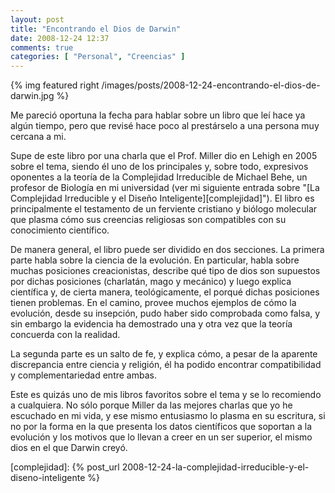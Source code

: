 ```yaml
---
layout: post
title: "Encontrando el Dios de Darwin"
date: 2008-12-24 12:37
comments: true
categories: [ "Personal", "Creencias" ]
---
```


{% img featured right /images/posts/2008-12-24-encontrando-el-dios-de-darwin.jpg %}

Me pareció oportuna la fecha para hablar sobre un libro que leí hace ya algún tiempo, 
pero que revisé hace poco al prestárselo a una persona muy cercana a mi.

Supe de este libro por una charla que el Prof. Miller dio en Lehigh en 2005 sobre el 
tema, siendo él uno de los principales y, sobre todo, expresivos oponentes a la teoría 
de la Complejidad Irreducible de Michael Behe, un profesor de Biología en mi universidad 
(ver mi siguiente entrada sobre "[La Complejidad Irreducible y el Diseño Inteligente][complejidad]"). 
El libro es principalmente el testamento de un ferviente cristiano y biólogo molecular 
que plasma cómo sus creencias religiosas son compatibles con su conocimiento científico.

De manera general, el libro puede ser dividido en dos secciones. La primera parte habla 
sobre la ciencia de la evolución. En particular, habla sobre muchas posiciones creacionistas, 
describe qué tipo de dios son supuestos por dichas posiciones (charlatán, mago y mecánico) y 
luego explica científica y, de cierta manera, teológicamente, el porqué dichas posiciones 
tienen problemas. En el camino, provee muchos ejemplos de cómo la evolución, desde su insepción, 
pudo haber sido comprobada como falsa, y sin embargo la evidencia ha demostrado una y otra vez 
que la teoría concuerda con la realidad.

La segunda parte es un salto de fe, y explica cómo, a pesar de la aparente discrepancia entre 
ciencia y religión, él ha podido encontrar compatibilidad y complementariedad entre ambas.

Este es quizás uno de mis libros favoritos sobre el tema y se lo recomiendo a cualquiera. No 
sólo porque Miller da las mejores charlas que yo he escuchado en mi vida, y ese mismo entusiasmo 
lo plasma en su escritura, si no por la forma en la que presenta los datos científicos que 
soportan a la evolución y los motivos que lo llevan a creer en un ser superior, el mismo dios en 
el que Darwin creyó.
  
[complejidad]: {% post_url 2008-12-24-la-complejidad-irreducible-y-el-diseno-inteligente %}